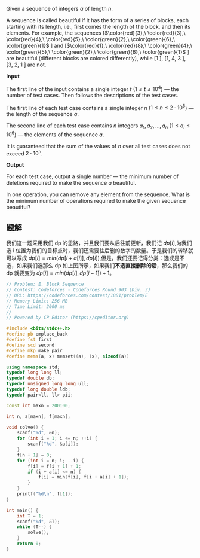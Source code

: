 Given a sequence of integers $a$ of length $n$.

A sequence is called beautiful if it has the form of a series of blocks, each starting with its length, i.e., first comes the length of the block, and then its elements. For example, the sequences \[$\color{red}{3},\ \color{red}{3},\ \color{red}{4},\ \color{red}{5},\ \color{green}{2},\ \color{green}{6},\ \color{green}{1}$ \] and \[$\color{red}{1},\ \color{red}{8},\ \color{green}{4},\ \color{green}{5},\ \color{green}{2},\ \color{green}{6},\ \color{green}{1}$ \] are beautiful (different blocks are colored differently), while \[$1$ \], \[$1,\ 4,\ 3$ \], \[$3,\ 2,\ 1$ \] are not.

**Input**

The first line of the input contains a single integer $t$ ($1 \le t \le 10^4$) — the number of test cases. Then follows the descriptions of the test cases.

The first line of each test case contains a single integer $n$ ($1 \le n \le 2 \cdot 10^5$) — the length of the sequence $a$.

The second line of each test case contains $n$ integers $a_1, a_2, \dots, a_n$ ($1 \le a_i \le 10^6$) — the elements of the sequence $a$.

It is guaranteed that the sum of the values of $n$ over all test cases does not exceed $2 \cdot 10^5$.

**Output**

For each test case, output a single number — the minimum number of deletions required to make the sequence $a$ beautiful.

In one operation, you can remove any element from the sequence. What is the minimum number of operations required to make the given sequence beautiful?

## 题解
我们这一题采用我们 dp 的思路，并且我们要从后往前更新，我们记 $dp[i]$,为我们选 i 位置为我们的目标点时，我们还需要往后删的数字的数量。于是我们的转移就可以写成 $dp[i]=min(dp[i+a[i]],dp[i])$,但是，我们还要记得分类：选或是不选，如果我们选那么 dp 如上图所示，如果我们**不选直接删除的话**，那么我们的 dp 就要变为 $dp[i]=min(dp[i],dp[i-1])+1$。

```cpp
// Problem: E. Block Sequence
// Contest: Codeforces - Codeforces Round 903 (Div. 3)
// URL: https://codeforces.com/contest/1881/problem/E
// Memory Limit: 256 MB
// Time Limit: 2000 ms
// 
// Powered by CP Editor (https://cpeditor.org)

#include <bits/stdc++.h>
#define pb emplace_back
#define fst first
#define scd second
#define mkp make_pair
#define mems(a, x) memset((a), (x), sizeof(a))

using namespace std;
typedef long long ll;
typedef double db;
typedef unsigned long long ull;
typedef long double ldb;
typedef pair<ll, ll> pii;

const int maxn = 200100;

int n, a[maxn], f[maxn];

void solve() {
	scanf("%d", &n);
	for (int i = 1; i <= n; ++i) {
		scanf("%d", &a[i]);
	}
	f[n + 1] = 0;
	for (int i = n; i; --i) {
		f[i] = f[i + 1] + 1;
		if (i + a[i] <= n) {
			f[i] = min(f[i], f[i + a[i] + 1]);
		}
	}
	printf("%d\n", f[1]);
}

int main() {
	int T = 1;
	scanf("%d", &T);
	while (T--) {
		solve();
	}
	return 0;
}

```